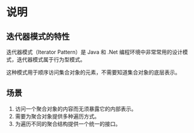 # 说明

## 迭代器模式的特性
迭代器模式（Iterator Pattern）是 Java 和 .Net 编程环境中非常常用的设计模式，迭代器模式属于行为型模式。

这种模式用于顺序访问集合对象的元素，不需要知道集合对象的底层表示。


## 场景
1. 访问一个聚合对象的内容而无须暴露它的内部表示。 
2. 需要为聚合对象提供多种遍历方式。 
3. 为遍历不同的聚合结构提供一个统一的接口。
